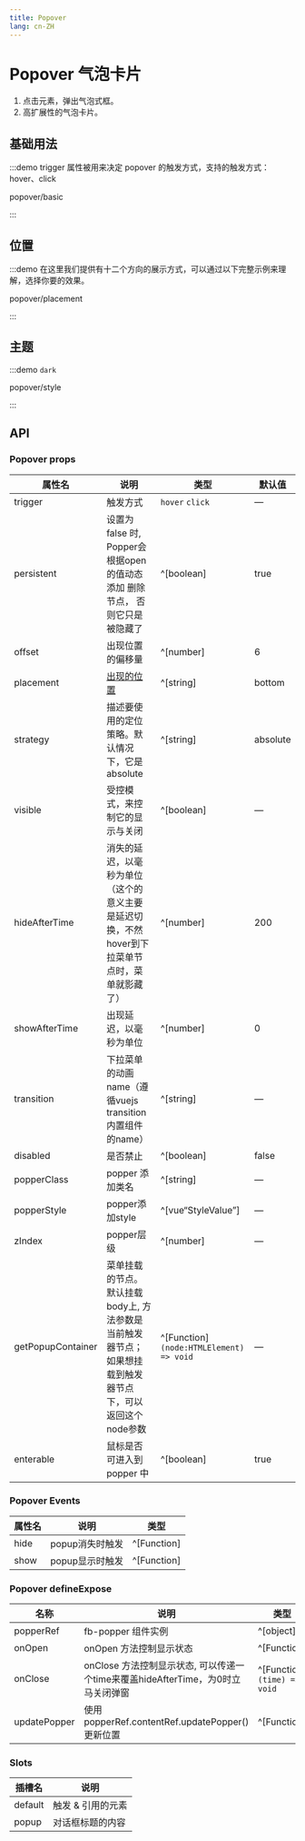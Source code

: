 ```yaml
---
title: Popover
lang: cn-ZH
---
```


# Popover 气泡卡片

1. 点击元素，弹出气泡式框。
2. 高扩展性的气泡卡片。

## 基础用法

:::demo trigger 属性被用来决定 popover 的触发方式，支持的触发方式： hover、click

popover/basic

:::

## 位置

:::demo 在这里我们提供有十二个方向的展示方式，可以通过以下完整示例来理解，选择你要的效果。

popover/placement

:::

## 主题

:::demo `dark`

popover/style

:::

## API

### Popover props

| 属性名            | 说明                                                                                                     | 类型                                     | 默认值   |
| ----------------- | -------------------------------------------------------------------------------------------------------- | ---------------------------------------- | -------- |
| trigger           | 触发方式                                                                                                 | `hover` `click`                          | —        |
| persistent        | 设置为 false 时, Popper会根据open的值动态添加 删除节点， 否则它只是被隐藏了                              | ^[boolean]                               | true     |
| offset            | 出现位置的偏移量                                                                                         | ^[number]                                | 6        |
| placement         | [出现的位置](https://popper.js.org/docs/v2/constructors/#options)                                        | ^[string]                                | bottom   |
| strategy          | 描述要使用的定位策略。默认情况下，它是absolute                                                           | ^[string]                                | absolute |
| visible           | 受控模式，来控制它的显示与关闭                                                                           | ^[boolean]                               | —        |
| hideAfterTime     | 消失的延迟，以毫秒为单位（这个的意义主要是延迟切换，不然hover到下拉菜单节点时，菜单就影藏了）            | ^[number]                                | 200      |
| showAfterTime     | 出现延迟，以毫秒为单位                                                                                   | ^[number]                                | 0        |
| transition        | 下拉菜单的动画name（遵循vuejs transition内置组件的name）                                                 | ^[string]                                | —        |
| disabled          | 是否禁止                                                                                                 | ^[boolean]                               | false    |
| popperClass       | popper 添加类名                                                                                          | ^[string]                                | —        |
| popperStyle       | popper添加style                                                                                          | ^[vue“StyleValue”]                       | —        |
| zIndex            | popper层级                                                                                               | ^[number]                                | —        |
| getPopupContainer | 菜单挂载的节点。默认挂载body上, 方法参数是当前触发器节点；如果想挂载到触发器节点下，可以返回这个node参数 | ^[Function] `(node:HTMLElement) => void` | —        |
| enterable         | 鼠标是否可进入到 popper 中                                                                               | ^[boolean]                               | true     |

### Popover Events

| 属性名 | 说明            | 类型        |
| ------ | --------------- | ----------- |
| hide   | popup消失时触发 | ^[Function] |
| show   | popup显示时触发 | ^[Function] |

### Popover defineExpose

| 名称         | 说明                                                                             | 类型                         |
| ------------ | -------------------------------------------------------------------------------- | ---------------------------- |
| popperRef    | fb-popper 组件实例                                                               | ^[object]                    |
| onOpen       | onOpen 方法控制显示状态                                                          | ^[Function]                  |
| onClose      | onClose 方法控制显示状态, 可以传递一个time来覆盖hideAfterTime，为0时立马关闭弹窗 | ^[Function] `(time) => void` |
| updatePopper | 使用popperRef.contentRef.updatePopper()更新位置                                  | ^[Function]                  |

### Slots

| 插槽名  | 说明              |
| ------- | ----------------- |
| default | 触发 & 引用的元素 |
| popup   | 对话框标题的内容  |
